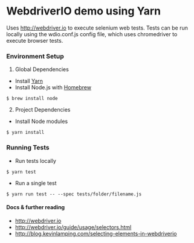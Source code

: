 # WebdriverIO demo using Yarn

Uses http://webdriver.io to execute selenium web tests. Tests can be run locally using the wdio.conf.js config file, which uses chromedriver to execute browser tests.

### Environment Setup

1. Global Dependencies
  * Install [Yarn](https://yarnpkg.com/lang/en/docs/install/)
  * Install Node.js with [Homebrew](http://brew.sh/)
  ```
  $ brew install node
  ```

2. Project Dependencies

* Install Node modules
```
$ yarn install
```

### Running Tests

* Run tests locally
```
$ yarn test
```

* Run a single test
```
$ yarn run test -- --spec tests/folder/filename.js
```

#### Docs & further reading

* http://webdriver.io
* http://webdriver.io/guide/usage/selectors.html
* http://blog.kevinlamping.com/selecting-elements-in-webdriverio
